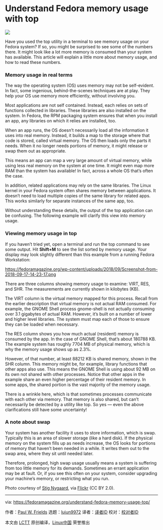 Understand Fedora memory usage with top
======

![](https://fedoramagazine.org/wp-content/uploads/2018/09/memory-top-816x345.jpg)

Have you used the top utility in a terminal to see memory usage on your Fedora system? If so, you might be surprised to see some of the numbers there. It might look like a lot more memory is consumed than your system has available. This article will explain a little more about memory usage, and how to read these numbers.

### Memory usage in real terms

The way the operating system (OS) uses memory may not be self-evident. In fact, some ingenious, behind-the-scenes techniques are at play. They help your OS use memory more efficiently, without involving you.

Most applications are not self contained. Instead, each relies on sets of functions collected in libraries. These libraries are also installed on the system. In Fedora, the RPM packaging system ensures that when you install an app, any libraries on which it relies are installed, too.

When an app runs, the OS doesn’t necessarily load all the information it uses into real memory. Instead, it builds a map to the storage where that code is stored, called virtual memory. The OS then loads only the parts it needs. When it no longer needs portions of memory, it might release or swap them out as appropriate.

This means an app can map a very large amount of virtual memory, while using less real memory on the system at one time. It might even map more RAM than the system has available! In fact, across a whole OS that’s often the case.

In addition, related applications may rely on the same libraries. The Linux kernel in your Fedora system often shares memory between applications. It doesn’t need to load multiple copies of the same library for related apps. This works similarly for separate instances of the same app, too.

Without understanding these details, the output of the top application can be confusing. The following example will clarify this view into memory usage.

### Viewing memory usage in top

If you haven’t tried yet, open a terminal and run the top command to see some output. Hit **Shift+M** to see the list sorted by memory usage. Your display may look slightly different than this example from a running Fedora Workstation:

<https://fedoramagazine.org/wp-content/uploads/2018/09/Screenshot-from-2018-09-17-14-23-17.png>

There are three columns showing memory usage to examine: VIRT, RES, and SHR. The measurements are currently shown in kilobytes (KB).

The VIRT column is the virtual memory mapped for this process. Recall from the earlier description that virtual memory is not actual RAM consumed. For example, the GNOME Shell process gnome-shell is not actually consuming over 3.1 gigabytes of actual RAM. However, it’s built on a number of lower and higher level libraries. The system must map each of those to ensure they can be loaded when necessary.

The RES column shows you how much actual (resident) memory is consumed by the app. In the case of GNOME Shell, that’s about 180788 KB. The example system has roughly 7704 MB of physical memory, which is why the memory usage shows up as 2.3%.

However, of that number, at least 88212 KB is shared memory, shown in the SHR column. This memory might be, for example, library functions that other apps also use. This means the GNOME Shell is using about 92 MB on its own not shared with other processes. Notice that other apps in the example share an even higher percentage of their resident memory. In some apps, the shared portion is the vast majority of the memory usage.

There is a wrinkle here, which is that sometimes processes communicate with each other via memory. That memory is also shared, but can’t necessarily be detected by a utility like top. So yes — even the above clarifications still have some uncertainty!

### A note about swap

Your system has another facility it uses to store information, which is swap. Typically this is an area of slower storage (like a hard disk). If the physical memory on the system fills up as needs increase, the OS looks for portions of memory that haven’t been needed in a while. It writes them out to the swap area, where they sit until needed later.

Therefore, prolonged, high swap usage usually means a system is suffering from too little memory for its demands. Sometimes an errant application may be at fault. Or, if you see this often on your system, consider upgrading your machine’s memory, or restricting what you run.

Photo courtesy of [Stig Nygaard][1], via [Flickr][2] (CC BY 2.0).


--------------------------------------------------------------------------------

via: https://fedoramagazine.org/understand-fedora-memory-usage-top/

作者：[Paul W. Frields][a]
选题：[lujun9972](https://github.com/lujun9972)
译者：[译者ID](https://github.com/译者ID)
校对：[校对者ID](https://github.com/校对者ID)

本文由 [LCTT](https://github.com/LCTT/TranslateProject) 原创编译，[Linux中国](https://linux.cn/) 荣誉推出

[a]: https://fedoramagazine.org/author/pfrields/
[1]: https://www.flickr.com/photos/stignygaard/
[2]: https://www.flickr.com/photos/stignygaard/3138001676/
